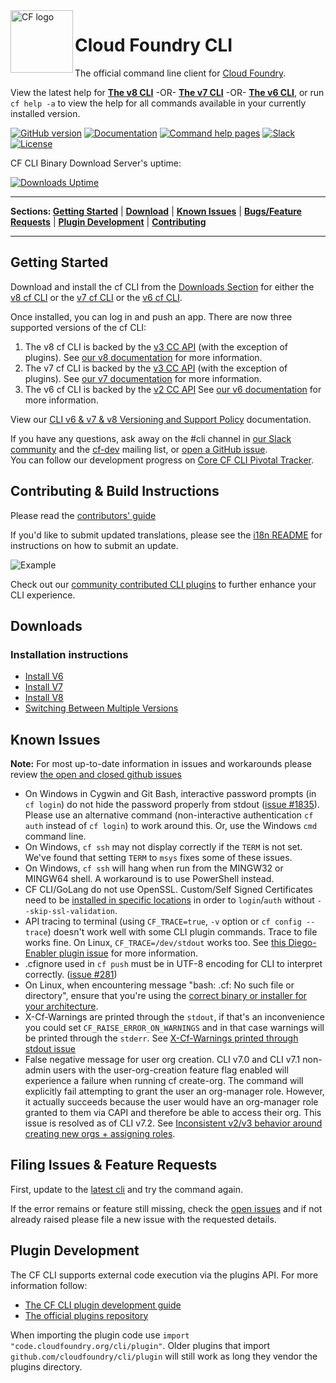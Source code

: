 

<img src="https://raw.githubusercontent.com/cloudfoundry/logos/master/CF_Icon_4-colour.png" alt="CF logo" height="100" align="left"/>

# Cloud Foundry CLI
The official command line client for [Cloud Foundry](https://cloudfoundry.org).

View the latest help for [**The v8 CLI**](https://cli.cloudfoundry.org/en-US/v8) -OR- [**The v7 CLI**](https://cli.cloudfoundry.org/en-US/v7) -OR- [**The v6 CLI**](https://cli.cloudfoundry.org/en-US/v6), or run `cf help -a` to view the help for all commands available in your currently installed version.

[![GitHub version](https://badge.fury.io/gh/cloudfoundry%2Fcli.svg)](https://github.com/cloudfoundry/cli/releases/latest)
[![Documentation](https://img.shields.io/badge/docs-online-ff69b4.svg)](https://docs.cloudfoundry.org/cf-cli)
[![Command help pages](https://img.shields.io/badge/command-help-lightgrey.svg)](https://cli.cloudfoundry.org)
[![Slack](https://slack.cloudfoundry.org/badge.svg)](https://slack.cloudfoundry.org)
[![License](https://img.shields.io/badge/License-Apache%202.0-blue.svg)](https://github.com/cloudfoundry/cli/blob/master/LICENSE)

CF CLI Binary Download Server's uptime:

[![Downloads Uptime](https://uptime.com/devices/services/widget/689896/c6d4bb7ddd16186d/service?light)](https://uptime.com/devices/services/689896/01026e1a663caab4)

***
<p align="left">
<b>Sections: </b>
<b><a href="#getting-started">Getting Started</a></b>
|
<b><a href="#downloads">Download</a></b>
|
<b><a href="#known-issues">Known Issues</a></b>
|
<b><a href="#filing-issues--feature-requests">Bugs/Feature Requests</a></b>
|
<b><a href="#plugin-development">Plugin Development</a></b>
|
<b><a href="#contributing--build-instructions">Contributing</a></b>
</p>

***
## Getting Started
Download and install the cf CLI from the [Downloads Section](#downloads) for either the [v8 cf CLI](https://github.com/cloudfoundry/cli/wiki/V8-CLI-Installation-Guide) or the [v7 cf CLI](https://github.com/cloudfoundry/cli/wiki/V7-CLI-Installation-Guide) or the [v6 cf CLI](https://github.com/cloudfoundry/cli/wiki/V6-CLI-Installation-Guide).

Once installed, you can log in and push an app.
There are now three supported versions of the cf CLI:
1. The v8 cf CLI is backed by the [v3 CC API](http://v3-apidocs.cloudfoundry.org/version/3.85.0/) (with the exception of plugins). See [our v8 documentation](https://docs.cloudfoundry.org/cf-cli/v8.html) for more information.
1. The v7 cf CLI is backed by the [v3 CC API](http://v3-apidocs.cloudfoundry.org/version/3.85.0/) (with the exception of plugins). See [our v7 documentation](https://docs.cloudfoundry.org/cf-cli/v7.html) for more information.
1. The v6 cf CLI is backed by the [v2 CC API](https://v2-apidocs.cloudfoundry.org/) See [our v6 documentation](https://docs.cloudfoundry.org/cf-cli) for more information.

View our [CLI v6 & v7 & v8 Versioning and Support Policy](https://github.com/cloudfoundry/cli/wiki/Versioning-and-Support-Policy) documentation.

If you have any questions, ask away on the #cli channel in [our Slack
community](https://slack.cloudfoundry.org/) and the
[cf-dev](https://lists.cloudfoundry.org/archives/list/cf-dev@lists.cloudfoundry.org/)
mailing list, or [open a GitHub issue](https://github.com/cloudfoundry/cli/issues/new).  
You can follow our development progress
on [Core CF CLI Pivotal Tracker](https://www.pivotaltracker.com/n/projects/892938).

## Contributing & Build Instructions
Please read the [contributors' guide](.github/CONTRIBUTING.md)

If you'd like to submit updated translations, please see the [i18n README](https://github.com/cloudfoundry/cli/blob/master/cf/i18n/README-i18n.md) for instructions on how to submit an update.

![Example](.github/cf_example.gif)

Check out our [community contributed CLI plugins](https://plugins.cloudfoundry.org) to further enhance your CLI experience.

## Downloads

### Installation instructions
- [Install V6](https://github.com/cloudfoundry/cli/wiki/V6-CLI-Installation-Guide)
- [Install V7](https://github.com/cloudfoundry/cli/wiki/V7-CLI-Installation-Guide)
- [Install V8](https://github.com/cloudfoundry/cli/wiki/V8-CLI-Installation-Guide)
- [Switching Between Multiple Versions](https://github.com/cloudfoundry/cli/wiki/Version-Switching-Guide)

## Known Issues
**Note:** For most up-to-date information in issues and workarounds please review [the open and closed github issues](https://github.com/cloudfoundry/cli/issues)

* On Windows in Cygwin and Git Bash, interactive password prompts (in `cf login`) do not hide the password properly from stdout ([issue #1835](https://github.com/cloudfoundry/cli/issues/1835)). Please use an alternative command (non-interactive authentication `cf auth` instead of `cf login`) to work around this. Or, use the Windows `cmd` command line.
* On Windows, `cf ssh` may not display correctly if the `TERM` is not set. We've found that setting `TERM` to `msys` fixes some of these issues.
* On Windows, `cf ssh` will hang when run from the MINGW32 or MINGW64 shell. A workaround is to use PowerShell instead.
* CF CLI/GoLang do not use OpenSSL. Custom/Self Signed Certificates need to be [installed in specific locations](https://docs.cloudfoundry.org/cf-cli/self-signed.html) in order to `login`/`auth` without `--skip-ssl-validation`.
* API tracing to terminal (using `CF_TRACE=true`, `-v` option or `cf config --trace`) doesn't work well with some CLI plugin commands. Trace to file works fine. On Linux, `CF_TRACE=/dev/stdout` works too. See [this Diego-Enabler plugin issue](https://github.com/cloudfoundry-attic/Diego-Enabler/issues/6) for more information.
* .cfignore used in `cf push` must be in UTF-8 encoding for CLI to interpret correctly. ([issue #281](https://github.com/cloudfoundry/cli/issues/281#issuecomment-65315518))
* On Linux, when encountering message "bash: .cf: No such file or directory", ensure that you're using the [correct binary or installer for your architecture](https://askubuntu.com/questions/133389/no-such-file-or-directory-but-the-file-exists).
* X-Cf-Warnings are printed through the `stdout`, if that's an inconvenience you could set `CF_RAISE_ERROR_ON_WARNINGS` and in that case warnings will be printed through the `stderr`. See [X-Cf-Warnings printed through stdout issue](https://github.com/cloudfoundry/cli/issues/2164)
* False negative message for user org creation. CLI v7.0 and CLI v7.1 non-admin users with the user-org-creation feature flag enabled will experience a failure when running cf create-org. The command will explicitly fail attempting to grant the user an org-manager role. However, it actually succeeds because the user would have an org-manager role granted to them via CAPI and therefore be able to access their org. This issue is resolved as of CLI v7.2. See [Inconsistent v2/v3 behavior around creating new orgs + assigning roles](https://github.com/cloudfoundry/cloud_controller_ng/issues/1879). 

## Filing Issues & Feature Requests

First, update to the [latest cli](https://github.com/cloudfoundry/cli/releases)
and try the command again.

If the error remains or feature still missing, check the [open issues](https://github.com/cloudfoundry/cli/issues) and if not already raised please file a new issue with the requested details.

## Plugin Development

The CF CLI supports external code execution via the plugins API. For more
information follow:

* [The CF CLI plugin development guide](https://github.com/cloudfoundry/cli/tree/master/plugin/plugin_examples)
* [The official plugins repository](https://plugins.cloudfoundry.org/)

When importing the plugin code use `import "code.cloudfoundry.org/cli/plugin"`.
Older plugins that import `github.com/cloudfoundry/cli/plugin` will still work
as long they vendor the plugins directory.
